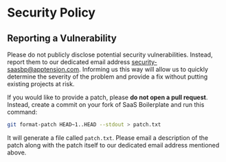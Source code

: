 # Security Policy

## Reporting a Vulnerability

Please do not publicly disclose potential security vulnerabilities. Instead, report them to our dedicated email address
[security-saasbp@apptension.com](mailto:security-saasbp@apptension.com). Informing us this way will allow us to quickly
determine the severity of the problem and provide a fix without putting existing projects at risk.

If you would like to provide a patch, please **do not open a pull request**. Instead, create a commit on your fork of
SaaS Boilerplate and run this command:

```bash
git format-patch HEAD~1..HEAD --stdout > patch.txt
```

It will generate a file called `patch.txt`. Please email a description of the patch along with the patch itself to our
dedicated email address mentioned above.
